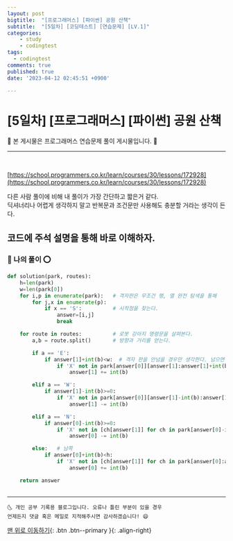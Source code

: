 ```yaml
---
layout: post
bigtitle:  "[프로그래머스] [파이썬] 공원 산책"
subtitle:  "[5일차] [코딩테스트] [연습문제] [LV.1]"
categories:
    - study
    - codingtest
tags:
  - codingtest
comments: true
published: true
date: '2023-04-12 02:45:51 +0900'

---
```



# [5일차] [프로그래머스] [파이썬] 공원 산책

🎀 본 게시물은 프로그래머스 연습문제 풀이 게시물입니다. 🎀 

---
<br>


[https://school.programmers.co.kr/learn/courses/30/lessons/172928](https://school.programmers.co.kr/learn/courses/30/lessons/172928)


다른 사람 풀이에 비해 내 풀이가 가장 간단하고 짧은거 같다. <br>
딕셔너리나 어렵게 생각하지 말고 반복문과 조건문만 사용해도 충분할 거라는 생각이 든다.

코드에 주석 설명을 통해 바로 이해하자.
---

### 🚀 나의 풀이 ⭕

```python
def solution(park, routes):
    h=len(park)
    w=len(park[0])
    for i,p in enumerate(park):   # 격자판은 무조건 행, 열 완전 탐색을 통해 
        for j,x in enumerate(p):
            if x == 'S':          # 시작점을 찾는다. 
                answer=[i,j]
                break

    for route in routes:          # 로봇 강아지 명령문을 살펴본다.
        a,b = route.split()       # 방향과 거리를 얻는다. 

        if a == 'E':
            if answer[1]+int(b)<w:  # 격자 판을 안넘을 경우만 생각한다. 넘으면 명령을 무시하라고 설명에 써져있다. 
                if 'X' not in park[answer[0]][answer[1]:answer[1]+int(b)+1]:  # 로봇이 갈 거리에 장애물 'X'가 있는지 살펴보고 없으면 명령을 수행한다.
                    answer[1] += int(b)

        elif a == 'W':
            if answer[1]-int(b)>=0:
                if 'X' not in park[answer[0]][answer[1]-int(b):answer[1]+1]:
                    answer[1] -= int(b)

        elif a == 'N':
            if answer[0]-int(b)>=0:
                if 'X' not in [ch[answer[1]] for ch in park[answer[0]-int(b):answer[0]+1]]:
                    answer[0] -= int(b)

        else:   # 남쪽 
            if answer[0]+int(b)<h:
                if 'X' not in [ch[answer[1]] for ch in park[answer[0]:answer[0]+int(b)+1]]:
                    answer[0] += int(b)

    return answer
        

```


***
    🌜 개인 공부 기록용 블로그입니다. 오류나 틀린 부분이 있을 경우 
    언제든지 댓글 혹은 메일로 지적해주시면 감사하겠습니다! 😄

[맨 위로 이동하기](#){: .btn .btn--primary }{: .align-right}